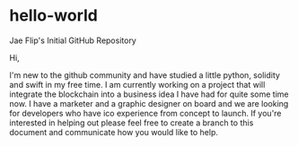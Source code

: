 # hello-world
Jae Flip's Initial GitHub Repository

Hi,

I'm new to the github community and have studied a little python, solidity and swift in my free time. 
I am currently working on a project that will integrate the blockchain into a business idea I have had
for quite some time now. I have a marketer and a graphic designer on board and we are looking for developers
who have ico experience from concept to launch. If you're interested in helping out please feel free to 
create a branch to this document and communicate how you would like to help.
